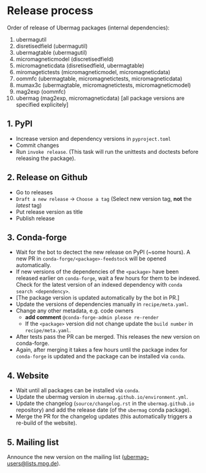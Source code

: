 # Release process

Order of release of Ubermag packages (internal dependencies):

1. ubermagutil
2. disretisedfield (ubermagutil)
3. ubermagtable (ubermagutil)
4. micromagneticmodel (discretisedfield)
5. micromagneticdata (disretisedfield, ubermagtable)
6. miromagetictests (micromagneticmodel, micromagneticdata)
7. oommfc (ubermagtable, micromagnetictests, micromagneticdata)
8. mumax3c (ubermagtable, micromagnetictests, micromagneticmodel)
9. mag2exp (oommfc)
10. ubermag (mag2exp, micromagneticdata) [all package versions are specified explicitely]

## 1. PyPI

- Increase version and dependency versions in `pyproject.toml`
- Commit changes
- Run `invoke release`. (This task will run the unittests and doctests before
  releasing the package).

## 2. Release on Github

- Go to releases
- `Draft a new release` -> `Choose a tag` (Select new version tag, **not** the
  *latest* tag)
- Put release version as title
- Publish release

## 3. Conda-forge

- Wait for the bot to dectect the new release on PyPI (~some hours). A new PR in
  `conda-forge/<package>-feedstock` will be opened automatically.
- If new versions of the dependencies of the `<package>` have been released
  earlier on `conda-forge`, wait a few hours for them to be indexed. Check for the
  latest version of an indexed dependency with `conda search <dependency>`.
- [The package version is updated automatically by the bot in PR.]
- Update the versions of dependencies manually in `recipe/meta.yaml`.
- Change any other metadata, e.g. code owners
  - **add comment** `@conda-forge-admin please re-render`
  - If the `<package>` version did not change update the `build number` in
    `recipe/meta.yaml`.
- After tests pass the PR can be merged. This releases the new version on
  conda-forge.
- Again, after merging it takes a few hours until the package index
  for `conda-forge` is updated and the package can be installed via `conda`.

## 4. Website

- Wait until all packages can be installed via `conda`.
- Update the ubermag version in `ubermag.github.io/environment.yml`.
- Update the changelog (`source/changelog.rst` in the `ubermag.github.io`
  repository) and add the release date (of the `ubermag` conda package).
- Merge the PR for the changelog updates (this automatically triggers a re-build of the website).

## 5. Mailing list

Announce the new version on the mailing list (ubermag-users@lists.mpg.de).
